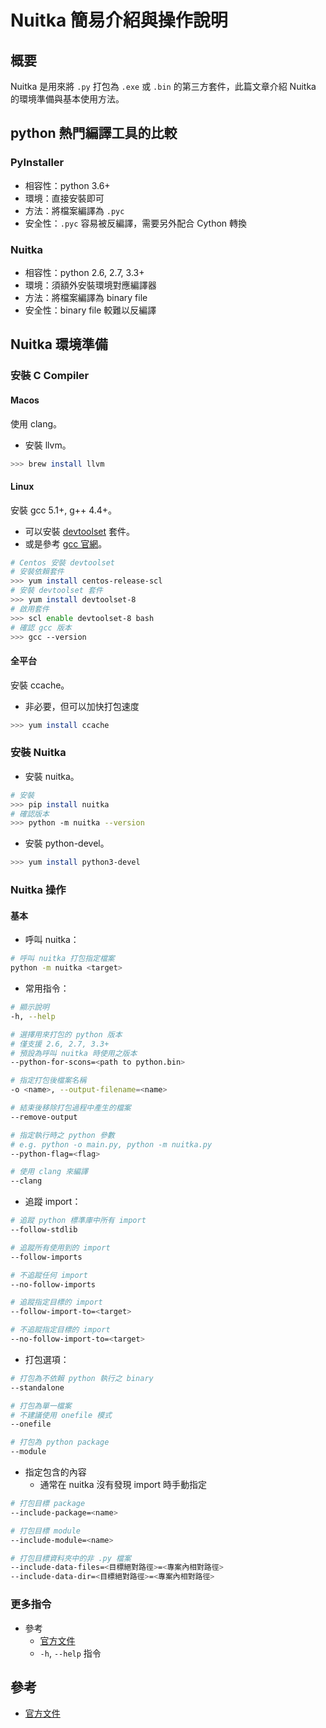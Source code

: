 # Nuitka 簡易介紹與操作說明

## 概要

Nuitka 是用來將 `.py` 打包為 `.exe` 或 `.bin` 的第三方套件，此篇文章介紹 Nuitka 的環境準備與基本使用方法。

## python 熱門編譯工具的比較

### PyInstaller

- 相容性：python 3.6+
- 環境：直接安裝即可
- 方法：將檔案編譯為 `.pyc`
- 安全性：`.pyc` 容易被反編譯，需要另外配合 Cython 轉換

### Nuitka

- 相容性：python 2.6, 2.7, 3.3+
- 環境：須額外安裝環境對應編譯器
- 方法：將檔案編譯為 binary file
- 安全性：binary file 較難以反編譯

## Nuitka 環境準備
### 安裝 C Compiler

#### Macos
使用 clang。

- 安裝 llvm。
```sh
>>> brew install llvm
```

#### Linux
安裝 gcc 5.1+, g++ 4.4+。

- 可以安裝 [devtoolset][devtoolset] 套件。
- 或是參考 [gcc 官網][gcc]。

```sh
# Centos 安裝 devtoolset
# 安裝依賴套件
>>> yum install centos-release-scl
# 安裝 devtoolset 套件
>>> yum install devtoolset-8
# 啟用套件
>>> scl enable devtoolset-8 bash
# 確認 gcc 版本
>>> gcc --version
```

#### 全平台
安裝 ccache。

- 非必要，但可以加快打包速度

```sh
>>> yum install ccache
```

### 安裝 Nuitka

- 安裝 nuitka。

```sh
# 安裝
>>> pip install nuitka
# 確認版本
>>> python -m nuitka --version
```

- 安裝 python-devel。

```sh
>>> yum install python3-devel
```


### Nuitka 操作
#### 基本

- 呼叫 nuitka：

```sh
# 呼叫 nuitka 打包指定檔案
python -m nuitka <target>
```

- 常用指令：

```sh
# 顯示說明
-h, --help

# 選擇用來打包的 python 版本
# 僅支援 2.6, 2.7, 3.3+
# 預設為呼叫 nuitka 時使用之版本
--python-for-scons=<path to python.bin>

# 指定打包後檔案名稱
-o <name>, --output-filename=<name>

# 結束後移除打包過程中產生的檔案
--remove-output 

# 指定執行時之 python 參數
# e.g. python -o main.py, python -m nuitka.py
--python-flag=<flag>

# 使用 clang 來編譯
--clang
```

- 追蹤 import：

```sh
# 追蹤 python 標準庫中所有 import
--follow-stdlib

# 追蹤所有使用到的 import
--follow-imports

# 不追蹤任何 import
--no-follow-imports

# 追蹤指定目標的 import
--follow-import-to=<target>

# 不追蹤指定目標的 import
--no-follow-import-to=<target>
```

- 打包選項：

```sh
# 打包為不依賴 python 執行之 binary
--standalone

# 打包為單一檔案
# 不建議使用 onefile 模式
--onefile

# 打包為 python package
--module

```
- 指定包含的內容
    - 通常在 nuitka 沒有發現 import 時手動指定

```sh
# 打包目標 package
--include-package=<name>

# 打包目標 module
--include-module=<name>

# 打包目標資料夾中的非 .py 檔案
--include-data-files=<目標絕對路徑>=<專案內相對路徑>
--include-data-dir=<目標絕對路徑>=<專案內相對路徑>
```

### 更多指令
- 參考
    - [官方文件][nuitka]
    - `-h`, `--help` 指令


## 參考
- [官方文件][nuitka]

[devtoolset]: https://www.softwarecollections.org/en/scls/rhscl/devtoolset-8/
[gcc]: https://gcc.gnu.org/mirrors.html
[nuitka]: https://nuitka.net/doc/user-manual.html#